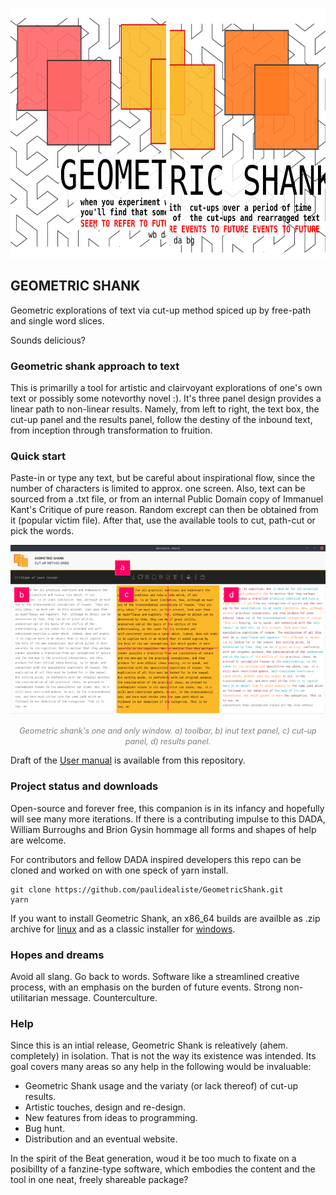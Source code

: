 <p align="center">
  <img width="560" height="400" src="./static/splash.svg">
</p>

## GEOMETRIC SHANK

Geometric explorations of text via cut-up method spiced up by free-path and single word slices. 

Sounds delicious?

### Geometric shank approach to text

This is primarilly a tool for artistic and clairvoyant explorations of one's own text or possibly some notevorthy novel :). It's three panel design provides a linear path to non-linear results. Namely, from left to right, the text box, the cut-up panel and the results panel, follow the destiny of the inbound text, from inception through transformation to fruition.

### Quick start

Paste-in or type any text, but be careful about inspirational flow, since the number of characters is limited to approx. one screen. Also, text can be sourced from a .txt file, or from an internal Public Domain copy of Immanuel Kant's Critique of pure reason. Random excrept can then be  obtained from it (popular victim file). After that, use the available tools to cut, path-cut or pick the words.

<p align='center'>
  <img src="./outward/geometricshank.png" alt="my alt text"/>
</p>
<p align='center'>
  <i style="font-size: 0.9em; color: grey;">Geometric shank's one and only window. a) toolbar, b) inut text panel, c) cut-up panel, d) results panel.</i>
</p>

Draft of the [User manual](outward/GSHUserManualV001.pdf) is available from this repository.

### Project status and downloads

Open-source and forever free, this companion is in its infancy and hopefully will see many more iterations. If there is a contributing impulse to this DADA, William Burroughs and Brion Gysin hommage all forms and shapes of help are welcome.

For contributors and fellow DADA inspired developers this repo can be cloned and worked on with one speck of yarn install.
```
git clone https://github.com/paulidealiste/GeometricShank.git
yarn
```
If you want to install Geometric Shank, an x86_64 builds are availble as .zip archive for [linux](outward/geometric-shank-0.0.1-x86_64.zip) and as a classic installer for [windows](outward/GeometricShankSetup0.0.1.exe).

### Hopes and dreams

Avoid all slang. Go back to words. Software like a streamlined creative process, with an emphasis on the burden of future events. Strong non-utilitarian message. Counterculture.

### Help

Since this is an intial release, Geometric Shank is releatively (ahem. completely) in isolation. That is not the way its existence was intended. Its goal covers many areas so any help in the following would be invaluable:
* Geometric Shank usage and the variaty (or lack thereof) of cut-up results.
* Artistic touches, design and re-design.
* New features from ideas to programming.
* Bug hunt.
* Distribution and an eventual website.    
    
In the spirit of the Beat generation, woud it be too much to fixate on a posibillty of a fanzine-type software, which embodies the content and the tool in one neat, freely shareable package?